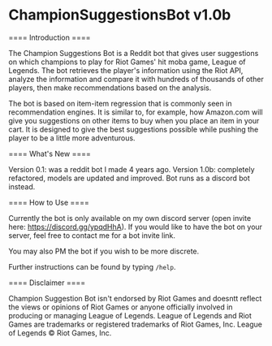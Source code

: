 # ChampionSuggestionsBot v1.0b

==== Introduction ====

The Champion Suggestions Bot is a Reddit bot that gives user suggestions on which champions to play for Riot Games' hit moba game, League of Legends. The bot retrieves the player's information using the Riot API, analyze the information and compare it with hundreds of thousands of other players, then make recommendations based on the analysis.

The bot is based on item-item regression that is commonly seen in recommendation engines. It is similar to, for example, how Amazon.com will give you suggestions on other items to buy when you place an item in your cart. It is designed to give the best suggestions possible while pushing the player to be a little more adventurous.

==== What's New ====

Version 0.1: was a reddit bot I made 4 years ago.
Version 1.0b: completely refactored, models are updated and improved. Bot runs as a discord bot instead.

==== How to Use ====

Currently the bot is only available on my own discord server (open invite here: https://discord.gg/ypqdHhA). If you would like to have the bot on your server, feel free to contact me for a bot invite link.

You may also PM the bot if you wish to be more discrete.

Further instructions can be found by typing `/help`.

==== Disclaimer ====

Champion Suggestion Bot isn't endorsed by Riot Games and doesntt reflect the views or opinions of Riot Games or anyone officially involved in producing or managing League of Legends. League of Legends and Riot Games are trademarks or registered trademarks of Riot Games, Inc. League of Legends © Riot Games, Inc.
